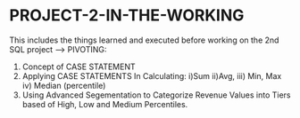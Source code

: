 # PROJECT-2-IN-THE-WORKING
This includes the things learned and executed before working on the 2nd SQL project
--> PIVOTING:
1) Concept of CASE STATEMENT
2) Applying CASE STATEMENTS In Calculating:
   i)Sum
   ii)Avg,
   iii) Min, Max
   iv) Median (percentile)
3) Using Advanced Segementation to Categorize Revenue Values into Tiers based of High, Low and Medium Percentiles.
